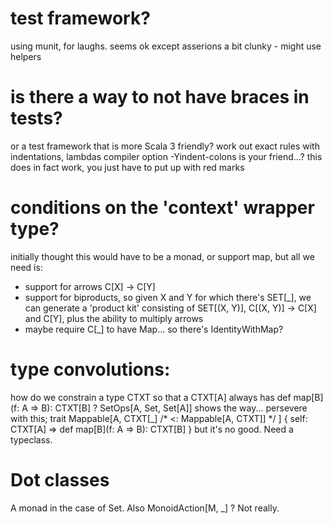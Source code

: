 # test framework?
using munit, for laughs. 
seems ok except asserions a bit clunky - might use helpers

# is there a way to not have braces in tests? 
or a test framework that is more Scala 3 friendly?
work out exact rules with indentations, lambdas
compiler option -Yindent-colons is your friend...?
this does in fact work, you just have to put up with red marks

# conditions on the 'context' wrapper type?

initially thought this would have to be a monad, or support map,
but all we need is:

- support for arrows C[X] -> C[Y]
- support for biproducts, so given X and Y for which there's SET[_],
  we can generate a 'product kit' consisting of SET[(X, Y)],
  C[(X, Y)] -> C[X] and C[Y], plus the ability to multiply arrows
- maybe require C[_] to have Map... so there's IdentityWithMap?

# type convolutions:
how do we constrain a type CTXT so that a CTXT[A] always has def map[B](f: A => B): CTXT[B] ?
SetOps[A, Set, Set[A]] shows the way... persevere with this;
  trait Mappable[A, CTXT[_] /* <: Mappable[A, CTXT]] */ ] { self: CTXT[A] =>
    def map[B](f: A => B): CTXT[B]
  }
but it's no good. Need a typeclass.

# Dot classes
A monad in the case of Set. Also MonoidAction[M, _] ? Not really.